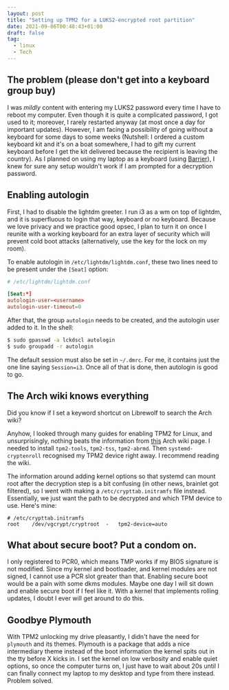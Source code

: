 ```yaml
---
layout: post
title: "Setting up TPM2 for a LUKS2-encrypted root partition"
date: 2021-09-06T00:48:43+01:00
draft: false
tag:
  - linux
  - Tech
---
```


## The problem (please don't get into a keyboard group buy)

I was _mildly_ content with entering my LUKS2 password every time I have to
reboot my computer. Even though it is quite a complicated password, I got
used to it; moreover, I rarely restarted anyway (at most once a day for
important updates). However, I am facing a possibility of going without a
keyboard for some days to some weeks (Nutshell: I ordered a custom keyboard
kit and it's on a boat somewhere, I had to gift my current keyboard before I
get the kit delivered because the recipient is leaving the country). As I
planned on using my laptop as a keyboard (using
[Barrier](https://wiki.archlinux.org/title/Barrier)), I knew for sure any
setup wouldn't work if I am prompted for a decryption password.

## Enabling autologin

First, I had to disable the lightdm greeter. I run i3 as a wm on top of
lightdm, and it is superfluous to login that way, keyboard or no keyboard.
Because we love privacy and we practice good opsec, I plan to turn it on once I
reunite with a working keyboard for an extra layer of security which will
prevent cold boot attacks (alternatively, use the key for the lock on my room).

To enable autologin in `/etc/lightdm/lightdm.conf`, these two lines need to be
present under the `[Seat]` option:

```conf
# /etc/lightdm/lightdm.conf

[Seat:*]
autologin-user=<username>
autologin-user-timeout=0
```

After that, the group `autologin` needs to be created, and the autologin user
added to it. In the shell:

```bash
$ sudo gpasswd -a lckdscl autologin
$ sudo groupadd -r autologin
```

The default session must also be set in `~/.dmrc`. For me, it contains just the
one line saying `Session=i3`. Once all of that is done, then autologin is good
to go.

## The Arch wiki knows everything

Did you know if I set a keyword shortcut on Librewolf to search the Arch wiki?

Anyhow, I looked through many guides for enabling TPM2 for Linux, and
unsurprisingly, nothing beats the information from
[this](https://wiki.archlinux.org/title/Trusted_Platform_Module#systemd-cryptenroll)
Arch wiki page. I needed to install `tpm2-tools`, `tpm2-tss`, `tpm2-abrmd`.
Then `systemd-cryptenroll` recognised my TPM2 device right away. I recommend
reading the wiki.

The information around adding kernel options so that systemd can mount root
after the decryption step is a bit confusing (in other news, brainlet got
filtered), so I went with making a `/etc/crypttab.initramfs` file instead.
Essentially, we just want the path to be decrypted and which TPM device to use.
Here's mine:

```
# /etc/crypttab.initramfs
root	/dev/vgcrypt/cryptroot	-	tpm2-device=auto
```

## What about secure boot? Put a condom on.

I only registered to PCR0, which means TMP works if my BIOS signature is not
modified. Since my kernel and bootloader, and kernel modules are not signed,
I cannot use a PCR slot greater than that. Enabling secure boot would be a
pain with some dkms modules. Maybe one day I will sit down and enable secure
boot if I feel like it. With a kernel that implements rolling updates, I doubt I ever will get around to do this.

## Goodbye Plymouth

With TPM2 unlocking my drive pleasantly, I didn't have the need for `plymouth`
and its themes. Plymouth is a package that adds a nice intermediary theme
instead of the boot information the kernel spits out in the tty before X kicks
in. I set the kernel on low verbosity and enable quiet options, so once the
computer turns on, I just have to wait about 20s until I can finally connect my
laptop to my desktop and type from there instead. Problem solved.
